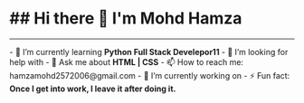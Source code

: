 <h1 styele="text-align: center;">## Hi there 👋 I'm Mohd Hamza</h1>
<hr>
- 🌱 I’m currently learning <b>Python Full Stack Develepor11</b>
- 🤔 I’m looking for help with 
- 💬 Ask me about <b>HTML | CSS</b>
- 📫 How to reach me: hamzamohd2572006@gmail.com
- 🔭 I’m currently working on 
- ⚡ Fun fact:<b> Once I get into work, I leave it after doing it. </b>

